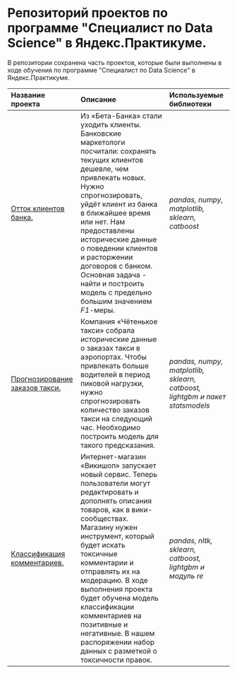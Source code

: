 # Репозиторий проектов по программе "Специалист по Data Science" в Яндекс.Практикуме.

В репозитории сохранена часть проектов, которые были выполнены в ходе обучения по программе "Специалист по Data Science" в Яндекс.Практикуме.

| Название проекта | Описание | Используемые библиотеки | 
| :---------------------- | :---------------------- | :---------------------- |
| [Отток клиентов банка.](Classification) | Из «Бета-Банка» стали уходить клиенты. Банковские маркетологи посчитали: сохранять текущих клиентов дешевле, чем привлекать новых. Нужно спрогнозировать, уйдёт клиент из банка в ближайшее время или нет. Нам предоставлены исторические данные о поведении клиентов и расторжении договоров с банком. Основная задача - найти и построить модель с предельно большим значением *F1*-меры. | *pandas, numpy, matplotlib, sklearn, catboost* |
| [Прогнозирование заказов такси.](TimeSeries) | Компания «Чётенькое такси» собрала исторические данные о заказах такси в аэропортах. Чтобы привлекать больше водителей в период пиковой нагрузки, нужно спрогнозировать количество заказов такси на следующий час. Необходимо построить модель для такого предсказания. | *pandas, numpy, matplotlib, sklearn, catboost, lightgbm и пакет statsmodels* |
| [Классификация комментариев.](TextML) | Интернет-магазин «Викишоп» запускает новый сервис. Теперь пользователи могут редактировать и дополнять описания товаров, как в вики-сообществах. Магазину нужен инструмент, который будет искать токсичные комментарии и отправлять их на модерацию. В ходе выполнения проекта будет обучена модель классификации комментариев на позитивные и негативные. В нашем распоряжении набор данных с разметкой о токсичности правок. | *pandas, nltk, sklearn, catboost, lightgbm и модуль re* |
